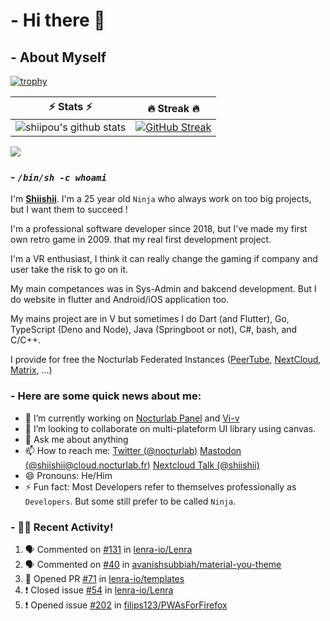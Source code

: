 # - Hi there 👋

## - About Myself

[![trophy](https://github-profile-trophy.vercel.app/?username=shiipou&theme=onedark)](https://github.com/ryo-ma/github-profile-trophy)

| ⚡ Stats ⚡ | 🔥 Streak 🔥 |
| :-: | :-: |
| ![shiipou's github stats](https://github-readme-stats.vercel.app/api?username=shiipou&show_icons=true&count_private=true&hide_border=true&title_color=70a5fd&icon_color=bf91f3&text_color=38bdae&bg_color=0d1117) | [![GitHub Streak](http://github-readme-streak-stats.herokuapp.com?user=shiipou&theme=tokyonight_duo&hide_border=true&background=0D1117)](https://git.io/streak-stats) |

![](https://github-profile-summary-cards.vercel.app/api/cards/profile-details?username=shiipou&theme=monokai) 

### - *`/bin/sh -c whoami`*

I'm **[Shiishii](https://github.com/shiipou/shiipou)**. I'm a 25 year old `Ninja` who always work on too big projects, but I want them to succeed !

I'm a professional software developer since 2018, but I've made my first own retro game in 2009. that my real first development project.

I'm a VR enthusiast, I think it can really change the gaming if company and user take the risk to go on it. 

My main competances was in Sys-Admin and bakcend development. But I do website in flutter and Android/iOS application too.

My mains project are in V but sometimes I do Dart (and Flutter), Go, TypeScript (Deno and Node), Java (Springboot or not), C#, bash, and C/C++.

I provide for free the Nocturlab Federated Instances ([PeerTube](https://tube.nocturlab.fr), [NextCloud](https://cloud.nocturlab.fr), [Matrix](https://talk.nocturlab.fr), ...)


### - Here are some quick news about me:

- 🔭 I’m currently working on [Nocturlab Panel](https://github.com/shiipou/nocturlab-panel) and [Vi-v](https://github.com/nocturlab/vi-v) <!--- 🌱 I’m currently learning [Flutter](https://flutter.dev/) -->
- 👯 I’m looking to collaborate on multi-plateform UI library using canvas.
- 💬 Ask me about anything
- 📫 How to reach me: [Twitter (@nocturlab)](https://twitter.com/nocturlab) [Mastodon (@shiishii@cloud.nocturlab.fr)](https://cloud.nocturlab.fr/apps/social/@shiishii@cloud.nocturlab.fr/) [Nextcloud Talk (@shiishii)](https://cloud.nocturlab.fr/call/cxzp5j46)
- 😄 Pronouns: He/Him
- ⚡ Fun fact: Most Developers refer to themselves professionally as `Developers`. But some still prefer to be called `Ninja`.

### - 🚀🔥 Recent Activity!
<!--START_SECTION:activity-->
1. 🗣 Commented on [#131](https://github.com//lenra-io/Lenra/issues/131) in [lenra-io/Lenra](https://github.com//lenra-io/Lenra)
2. 🗣 Commented on [#40](https://github.com//avanishsubbiah/material-you-theme/issues/40) in [avanishsubbiah/material-you-theme](https://github.com//avanishsubbiah/material-you-theme)
3. 💪 Opened PR [#71](https://github.com//lenra-io/templates/pull/71) in [lenra-io/templates](https://github.com//lenra-io/templates)
4. ❗️ Closed issue [#54](https://github.com//lenra-io/Lenra/issues/54) in [lenra-io/Lenra](https://github.com//lenra-io/Lenra)
5. ❗️ Opened issue [#202](https://github.com//filips123/PWAsForFirefox/issues/202) in [filips123/PWAsForFirefox](https://github.com//filips123/PWAsForFirefox)
<!--END_SECTION:activity-->
